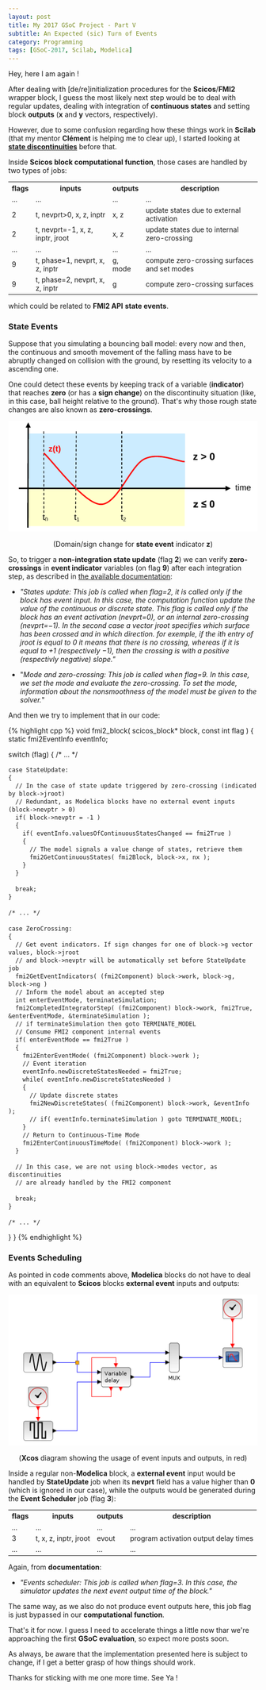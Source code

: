 ```yaml
---
layout: post
title: My 2017 GSoC Project - Part V
subtitle: An Expected (sic) Turn of Events
category: Programming
tags: [GSoC-2017, Scilab, Modelica]
--- 
```


Hey, here I am again !

After dealing with [de/re]initialization procedures for the **Scicos**/**FMI2** wrapper block, I guess the most likely next step would be to deal with regular updates, dealing with integration of **continuous states** and setting block **outputs** (**x** and **y** vectors, respectively).

However, due to some confusion regarding how these things work in **Scilab** (that my mentor **Clément** is helping me to clear up), I started looking at [**state discontinuities**](https://en.wikipedia.org/wiki/Classification_of_discontinuities) before that.

Inside **Scicos block computational function**, those cases are handled by two types of jobs:

<table style="width:100%">
  <tr> <th>flags</th> <th>                inputs                </th> <th>  outputs   </th> <th>               description                     </th> </tr>
  <tr> <td> ... </td> <td>                  ...                 </td> <td>    ...     </td> <td>                  ...                          </td> </tr>
  <tr> <td>  2  </td> <td>t, nevprt>0, x, z, inptr              </td> <td>   x, z     </td> <td>update states due to external activation       </td> </tr>
  <tr> <td>  2  </td> <td>t, nevprt=-1, x, z, inptr, jroot      </td> <td>   x, z     </td> <td>update states due to internal zero-crossing    </td> </tr>
  <tr> <td> ... </td> <td>                  ...                 </td> <td>    ...     </td> <td>                  ...                          </td> </tr>
  <tr> <td>  9  </td> <td>t, phase=1, nevprt, x, z, inptr       </td> <td>  g, mode   </td> <td>compute zero-crossing surfaces and set modes   </td> </tr>
  <tr> <td>  9  </td> <td>t, phase=2, nevprt, x, z, inptr       </td> <td>     g      </td> <td>compute zero-crossing surfaces                 </td> </tr>
</table>

which could be related to **FMI2 API** **state events**.

### State Events

Suppose that you simulating a bouncing ball model: every now and then, the continuous and smooth movement of the falling mass have to be abruptly changed on collision with the ground, by resetting its velocity to a ascending one. 

One could detect these events by keeping track of a variable (**indicator**) that reaches **zero** (or has a **sign change**) on the discontinuity situation (like, in this case, ball height relative to the ground). That's why those rough state changes are also known as **zero-crossings**.

<p align="center">
  <img src="/img/zero-crossing.png">
</p>
<p align="center">
  (Domain/sign change for <b>state event</b> indicator <b>z</b>)
</p>

So, to trigger a **non-integration state update** (flag **2**) we can verify **zero-crossings** in **event indicator** variables (on flag **9**) after each integration step, as described in [the available documentation](http://www.scicos.org/Newblock.pdf):

- *"States update: This job is called when flag=2, it is called only if the block has event input. In this case, the computation function update the value of the continuous or discrete state. This flag is called only if the block has an event activation (nevprt=0), or an internal zero-crossing (nevprt=−1). In the second case a vector jroot specifies which surface has been crossed and in which direction. for exemple, if the ith entry of jroot is equal to 0 it means that there is no crossing, whereas if it is equal to +1 (respectively −1), then the crossing is with a positive (respectivly negative) slope."*

- "*Mode and zero-crossing: This job is called when flag=9. In this case, we set the mode and evaluate the zero-crossing. To set the mode, information about the nonsmoothness of the model must be given to the solver.*"

And then we try to implement that in our code:

{% highlight cpp %}
void fmi2_block( scicos_block* block, const int flag )
{
  static fmi2EventInfo eventInfo;
  
  switch (flag)
  {
    /* ... */
  
    case StateUpdate:
    {
      // In the case of state update triggered by zero-crossing (indicated by block->jroot)
      // Redundant, as Modelica blocks have no external event inputs (block->nevptr > 0)
      if( block->nevptr = -1 )
      {
        if( eventInfo.valuesOfContinuousStatesChanged == fmi2True )
        {
          // The model signals a value change of states, retrieve them
          fmi2GetContinuousStates( fmi2Block, block->x, nx );
        }
      }

      break;
    }

    /* ... */
    
    case ZeroCrossing:
    {
      // Get event indicators. If sign changes for one of block->g vector values, block->jroot 
      // and block->nevptr will be automatically set before StateUpdate job
      fmi2GetEventIndicators( (fmi2Component) block->work, block->g, block->ng )
      // Inform the model about an accepted step
      int enterEventMode, terminateSimulation;
      fmi2CompletedIntegratorStep( (fmi2Component) block->work, fmi2True, &enterEventMode, &terminateSimulation );
      // if terminateSimulation then goto TERMINATE_MODEL
      // Consume FMI2 component internal events
      if( enterEventMode == fmi2True )
      {
        fmi2EnterEventMode( (fmi2Component) block->work );
        // Event iteration
        eventInfo.newDiscreteStatesNeeded = fmi2True;
        while( eventInfo.newDiscreteStatesNeeded )
        {
          // Update discrete states
          fmi2NewDiscreteStates( (fmi2Component) block->work, &eventInfo );
          // if( eventInfo.terminateSimulation ) goto TERMINATE_MODEL;
        }
        // Return to Continuous-Time Mode
        fmi2EnterContinuousTimeMode( (fmi2Component) block->work );
      }

      // In this case, we are not using block->modes vector, as discontinuities 
      // are already handled by the FMI2 component 
      
      break;
    }
    
    /* ... */
  }
}
{% endhighlight %}


### Events Scheduling

As pointed in code comments above, **Modelica** blocks do not have to deal with an equivalent to **Scicos** blocks **external event** inputs and outputs:

<p align="center">
  <img src="/img/ext_events_blocks.png">
</p>
<p align="center">
  (<b>Xcos</b> diagram showing the usage of event inputs and outputs, in red)
</p>

Inside a regular non-**Modelica** block, a **external event** input would be handled by **StateUpdate** job when its **nevprt** field has a value higher than **0** (which is ignored in our case), while the outputs would be generated during the **Event Scheduler** job (flag **3**): 

<table style="width:100%">
  <tr> <th>flags</th> <th>                inputs                </th> <th>  outputs   </th> <th>               description                     </th> </tr>
  <tr> <td> ... </td> <td>                  ...                 </td> <td>    ...     </td> <td>                  ...                          </td> </tr>
  <tr> <td>  3  </td> <td>t, x, z, inptr, jroot                 </td> <td>   evout    </td> <td>program activation output delay times          </td> </tr>
  <tr> <td> ... </td> <td>                  ...                 </td> <td>    ...     </td> <td>                  ...                          </td> </tr>
</table>

Again, from **documentation**:

- *"Events scheduler: This job is called when flag=3. In this case, the simulator updates the next event output time of the block."*

The same way, as we also do not produce event outputs here, this job flag is just bypassed in our **computational function**.


That's it for now. I guess I need to accelerate things a little now thar we're approaching the first **GSoC evaluation**, so expect more posts soon.

As always, be aware that the implementation presented here is subject to change, if I get a better grasp of how things should work.


Thanks for sticking with me one more time. See Ya !
